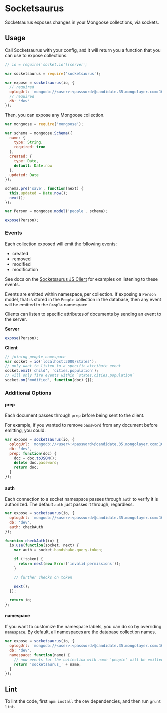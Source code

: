 # Socketsaurus

Socketsaurus exposes changes in your Mongoose collections, via sockets.

## Usage

Call Socketsaurus with your config, and it will return you a function that you can use to expose collections.

```js
// io = require('socket.io')(server);

var socketsaurus = require('socketsaurus');

var expose = socketsaurus(io, {
  // required
  oplogUrl: 'mongodb://<user>:<password>@candidate.35.mongolayer.com:10491,candidate.34.mongolayer.com:10493/local?authSource=oplog_test',
  // required
  db: 'dev'
});
```

Then, you can expose any Mongoose collection.

```js
var mongoose = require('mongoose');

var schema = mongoose.Schema({
  name: {
    type: String,
    required: true
  },
  created: {
    type: Date,
    default: Date.now
  },
  updated: Date
});

schema.pre('save', function(next) {
  this.updated = Date.now();
  next();
});

var Person = mongoose.model('people', schema);

expose(Person);
```

### Events

Each collection exposed will emit the following events:

- created
- removed
- modified
- modification

See docs on the [Socketsaurus JS Client](https://github.com/caarbon/socketsaurus-js-client) for examples on listening to these events.

Events are emitted within namespace, per collection. If exposing a `Person` model, that is stored in the `People` collection in the database, then any event will be emitted to the `People` namespace.

Clients can listen to specific attributes of documents by sending an event to the server.

**Server**
```js
expose(Person);
```

**Client**
```js
// joining people namespace
var socket = io('localhost:3000/states');
// only want to listen to a specific attribute event
socket.emit('child', 'cities.population');
// will only fire events within `states.cities.population`
socket.on('modified', function(doc) {});
```

### Additional Options

#### prep

Each document passes through `prep` before being sent to the client.

For example, if you wanted to remove `password` from any document before emitting, you could:

```js
var expose = socketsaurus(io, {
  oplogUrl: 'mongodb://<user>:<password>@candidate.35.mongolayer.com:10491,candidate.34.mongolayer.com:10493/local?authSource=oplog_test',
  db: 'dev',
  prep: function(doc) {
    doc = doc.toJSON();
    delete doc.password;
    return doc;
  }
});
```

#### auth

Each connection to a socket namespace passes through `auth` to verify it is authorized. The default `auth` just passes it through, regardless.

```js
var expose = socketsaurus(io, {
  oplogUrl: 'mongodb://<user>:<password>@candidate.35.mongolayer.com:10491,candidate.34.mongolayer.com:10493/local?authSource=oplog_test',
  db: 'dev',
  auth: checkAuth
});

function checkAuth(io) {
  io.use(function(socket, next) {
    var auth = socket.handshake.query.token;

    if (!token) {
      return next(new Error('invalid permissions'));
    }

    // further checks on token

    next();
  });

  return io;
};
```

#### namespace

If you want to customize the namespace labels, you can do so by overriding `namespace`. By default, all namespaces are the database collection names.

```js
var expose = socketsaurus(io, {
  oplogUrl: 'mongodb://<user>:<password>@candidate.35.mongolayer.com:10491,candidate.34.mongolayer.com:10493/local?authSource=oplog_test',
  db: 'dev',
  namespace: function(name) {
    // now events for the collection with name 'people' will be emitted under the namespace 'socketsaurus_people'
    return 'socketsaurus_' + name;
  }
});
```

## Lint

To lint the code, first `npm install` the dev dependencies, and then run `grunt lint`.
